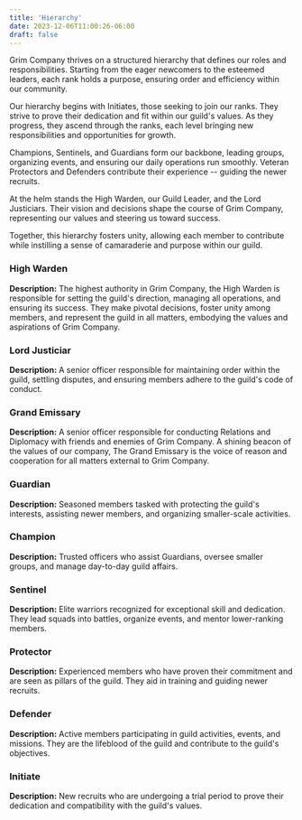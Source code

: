 ```yaml
---
title: 'Hierarchy'
date: 2023-12-06T11:00:26-06:00
draft: false
---
```


Grim Company thrives on a structured hierarchy that defines our roles and responsibilities. Starting from the eager newcomers to the esteemed leaders, each rank holds a purpose, ensuring order and efficiency within our community.

Our hierarchy begins with Initiates, those seeking to join our ranks. They strive to prove their dedication and fit within our guild's values. As they progress, they ascend through the ranks, each level bringing new responsibilities and opportunities for growth.

Champions, Sentinels, and Guardians form our backbone, leading groups, organizing events, and ensuring our daily operations run smoothly. Veteran Protectors and Defenders contribute their experience -- guiding the newer recruits.

At the helm stands the High Warden, our Guild Leader, and the Lord Justiciars. Their vision and decisions shape the course of Grim Company, representing our values and steering us toward success.

Together, this hierarchy fosters unity, allowing each member to contribute while instilling a sense of camaraderie and purpose within our guild.

### High Warden ###
__Description:__ The highest authority in Grim Company, the High Warden is responsible for setting the guild's direction, managing all operations, and ensuring its success. They make pivotal decisions, foster unity among members, and represent the guild in all matters, embodying the values and aspirations of Grim Company.

### Lord Justiciar ###
__Description:__ A senior officer responsible for maintaining order within the guild, settling disputes, and ensuring members adhere to the guild's code of conduct.

### Grand Emissary ###
__Description:__ A senior officer responsible for conducting Relations and Diplomacy with friends and enemies of Grim Company. A shining beacon of the values of our company, The Grand Emissary is the voice of reason and cooperation for all matters external to Grim Company. 

### Guardian ###
__Description:__ Seasoned members tasked with protecting the guild's interests, assisting newer members, and organizing smaller-scale activities.

### Champion ###
__Description:__ Trusted officers who assist Guardians, oversee smaller groups, and manage day-to-day guild affairs.

### Sentinel ###
__Description:__ Elite warriors recognized for exceptional skill and dedication. They lead squads into battles, organize events, and mentor lower-ranking members.

### Protector ###
__Description:__ Experienced members who have proven their commitment and are seen as pillars of the guild. They aid in training and guiding newer recruits.

### Defender ###
__Description:__ Active members participating in guild activities, events, and missions. They are the lifeblood of the guild and contribute to the guild's objectives.

### Initiate ###
__Description:__ New recruits who are undergoing a trial period to prove their dedication and compatibility with the guild's values.

